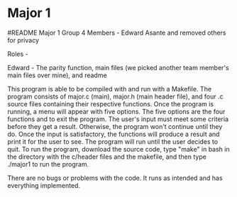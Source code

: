 # Major 1
#README
Major 1 Group 4 Members - 
Edward Asante and removed others for privacy

Roles - 

Edward - The parity function, main files (we picked another team member's main files over mine), and readme

This program is able to be compiled with and run with a Makefile. The program consists of major.c (main), major.h (main header file), and four .c source files containing their respective functions. Once the program is running, a menu will appear with five options. The five options are the four functions and to exit the program. The user's input must meet some criteria before they get a result. Otherwise, the program won't continue until they do. Once the input is satisfactory, the functions will produce a result and print it for the user to see. The program will run until the user decides to quit. To run the program, download the source code, type "make" in bash in the directory with the c/header files and the makefile, and then type ./major1 to run the program.


There are no bugs or problems with the code. It runs as intended and has everything implemented.
